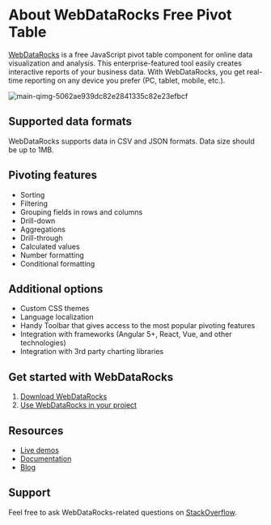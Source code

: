 # About WebDataRocks Free Pivot Table 
[WebDataRocks](https://www.webdatarocks.com/) is a free JavaScript pivot table component for online data visualization and analysis. This enterprise-featured tool easily creates interactive reports of your business data. With WebDataRocks, you get real-time reporting on any device you prefer (PC, tablet, mobile, etc.).

![main-qimg-5062ae939dc82e2841335c82e23efbcf](https://user-images.githubusercontent.com/33940017/39316115-0e78dd00-4981-11e8-84e9-f31a922fd7fc.gif)

## Supported data formats
WebDataRocks supports data in CSV and JSON formats. Data size should be up to 1MB.

## Pivoting features
- Sorting
- Filtering
- Grouping fields in rows and columns
- Drill-down
- Aggregations
- Drill-through
- Calculated values
- Number formatting
- Conditional formatting

## Additional options 
- Custom CSS themes
- Language localization 
- Handy Toolbar that gives access to the most popular pivoting features
- Integration with frameworks (Angular 5+, React, Vue, and other technologies)
- Integration with 3rd party charting libraries

## Get started with WebDataRocks
1. [Download WebDataRocks](https://www.webdatarocks.com/doc/download/)
2. [Use WebDataRocks in your project](https://www.webdatarocks.com/doc/how-to-start-online-reporting/)

## Resources
- [Live demos](https://www.webdatarocks.com/demos/javascript-pivot-grid-demo/)
- [Documentation](https://www.webdatarocks.com/doc/)
- [Blog](https://www.webdatarocks.com/blog/)

## Support
Feel free to ask WebDataRocks-related questions on [StackOverflow](https://stackoverflow.com/questions/tagged/webdatarocks).
